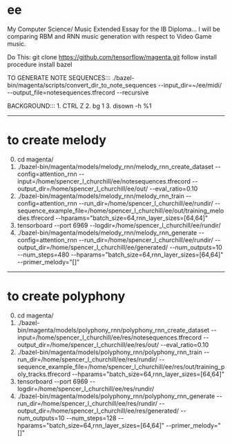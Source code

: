# ee
My Computer Science/ Music Extended Essay for the IB Diploma...
I will be comparing RBM and RNN music generation with respect to Video Game music.

Do This:
git clone https://github.com/tensorflow/magenta.git
	follow install procedure
	install bazel

TO GENERATE NOTE SEQUENCES:::
	./bazel-bin/magenta/scripts/convert_dir_to_note_sequences --input_dir=~/ee/midi/ --output_file=notesequences.tfrecord --recursive

BACKGROUND:::
      1. CTRL Z
      2. bg 1
      3. disown -h %1

-------------

# to create melody
0) cd magenta/
1) ./bazel-bin/magenta/models/melody_rnn/melody_rnn_create_dataset --config=attention_rnn --input=/home/spencer_l_churchill/ee/notesequences.tfrecord --output_dir=/home/spencer_l_churchill/ee/out/ --eval_ratio=0.10
2) ./bazel-bin/magenta/models/melody_rnn/melody_rnn_train --config=attention_rnn --run_dir=/home/spencer_l_churchill/ee/rundir/ --sequence_example_file=/home/spencer_l_churchill/ee/out/training_melodies.tfrecord --hparams="batch_size=64,rnn_layer_sizes=[64,64]"
3) tensorboard --port 6969 --logdir=/home/spencer_l_churchill/ee/rundir/
4) ./bazel-bin/magenta/models/melody_rnn/melody_rnn_generate --config=attention_rnn --run_dir=/home/spencer_l_churchill/ee/rundir/ --output_dir=/home/spencer_l_churchill/ee/generated/ --num_outputs=10 --num_steps=480 --hparams="batch_size=64,rnn_layer_sizes=[64,64]" --primer_melody="[]"

-------------

# to create polyphony
0) cd magenta/
1) ./bazel-bin/magenta/models/polyphony_rnn/polyphony_rnn_create_dataset --input=/home/spencer_l_churchill/ee/res/notesequences.tfrecord --output_dir=/home/spencer_l_churchill/ee/res/out/ --eval_ratio=0.10
2) ./bazel-bin/magenta/models/polyphony_rnn/polyphony_rnn_train --run_dir=/home/spencer_l_churchill/ee/res/rundir/ --sequence_example_file=/home/spencer_l_churchill/ee/res/out/training_poly_tracks.tfrecord --hparams="batch_size=64,rnn_layer_sizes=[64,64]"
3) tensorboard --port 6969 --logdir=/home/spencer_l_churchill/ee/res/rundir/
4) ./bazel-bin/magenta/models/polyphony_rnn/polyphony_rnn_generate --run_dir=/home/spencer_l_churchill/ee/res/rundir/ --output_dir=/home/spencer_l_churchill/ee/res/generated/ --num_outputs=10 --num_steps=128 --hparams="batch_size=64,rnn_layer_sizes=[64,64]" --primer_melody="[]"
